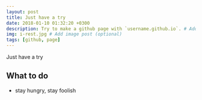 ```yaml
---
layout: post
title: Just have a try
date: 2018-01-10 01:32:20 +0300
description: Try to make a github page with `username.github.io`. # Add post description (optional)
img: i-rest.jpg # Add image post (optional)
tags: [github, page]
---
```

Just have a try

## What to do 
  * stay hungry, stay foolish